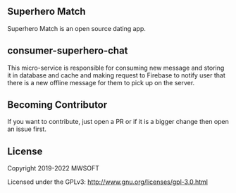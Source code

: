 ## Superhero Match
Superhero Match is an open source dating app.

## consumer-superhero-chat
This micro-service is responsible for consuming new message and storing it in database and cache and making 
request to Firebase to notify user that there is a new offline message for them to pick up on the server. 

## Becoming Contributor
If you want to contribute, just open a PR or if it is a bigger change then open an issue first.

## License
Copyright 2019-2022 MWSOFT

Licensed under the GPLv3: http://www.gnu.org/licenses/gpl-3.0.html